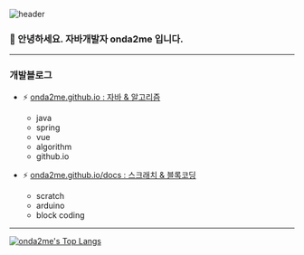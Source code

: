 ![header](https://capsule-render.vercel.app/api?type=Waving&color=0:e6e6ff,100:00001a&height=180&section=header&text=Hello!%20Onda2Me&fontSize=40&fontAlignY=35)


### 💬 안녕하세요. 자바개발자 onda2me 입니다.

<hr>     

### 개발블로그      

- ⚡ [onda2me.github.io : 자바 & 알고리즘](https://onda2me.github.io/)  
  - java
  - spring
  - vue
  - algorithm
  - github.io

- ⚡ [onda2me.github.io/docs : 스크래치 & 블록코딩](https://onda2me.github.io/docs/)  
  - scratch 
  - arduino
  - block coding

<hr>

[![onda2me's Top Langs](https://github-readme-stats.vercel.app/api/top-langs/?username=onda2me&theme=buefy&layout=compact&exclude_repo=onda2me.github.io,docs)](https://github.com/anuraghazra/github-readme-stats)

<!--
### Repositories Languages

# github-readme-stats repository
  https://github.com/anuraghazra/github-readme-stats

[![onda2me's github stats](https://github-readme-stats.vercel.app/api?username=onda2me)](https://github.com/onda2me/github-readme-stats)

**onda2me/onda2me** is a ✨ _special_ ✨ repository because its `README.md` (this file) appears on your GitHub profile.

Here are some ideas to get you started:

- 🔭 I’m currently working on ...
- 🌱 I’m currently learning ...
- 👯 I’m looking to collaborate on ...
- 🤔 I’m looking for help with ...
- 💬 Ask me about ...
- 📫 How to reach me: ...
- 😄 Pronouns: ...
- ⚡ Fun fact: ...
-->
